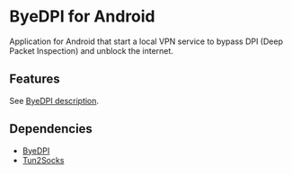 # ByeDPI for Android

Application for Android that start a local VPN service to bypass DPI (Deep Packet Inspection) and unblock the internet.

## Features

See [ByeDPI description](https://github.com/hufrea/byedpi/readme.txt).

## Dependencies

- [ByeDPI](https://github.com/hufrea/byedpi)
- [Tun2Socks](https://github.com/dovecoteescapee/tun2socks)
